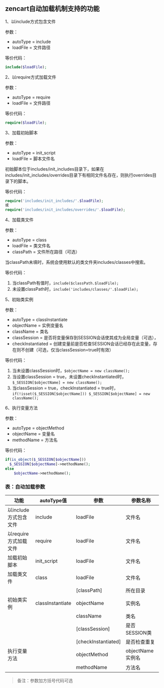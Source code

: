 ## zencart自动加载机制支持的功能

1、以include方式包含文件

参数：

- autoType = include
- loadFile = 文件路径

等价代码：

```php
include($loadFile);
```

2、以require方式加载文件

参数：

- autoType = require
- loadFile = 文件路径

等价代码：

```php
require($loadFile);
```

3、加载初始脚本

参数：

- autoType = init_script
- loadFile = 脚本文件名

初始脚本位于includes/init_includes目录下，如果在includes/init_includes/overrides目录下有相同文件名存在，则执行overrides目录下的脚本。

等价代码：

```php
require('includes/init_includes/'.$loadFile);
或
require('includes/init_includes/overrides/'.$loadFile);
```

4、加载类文件

参数：

- autoType = class
- loadFile = 类文件名
- classPath = 文件所在路径（可选）

当classPath未填时，系统会使用默认的类文件夹includes/classes中搜索。

等价代码：

1. 当classPath有值时，`include($classPath.$loadFile);`
2. 未设置classPath时，`include('includes/classes/'.$loadFile);`

5、初始类实例

参数：

- autoType = classInstantiate
- objectName = 实例变量名
- className = 类名
- classSession = 是否将变量保存到SESSION会话使其成为全局变量（可选），
- checkInstantiated = 创建变量前是否检查SESSION会话已经存在此变量，存在则不创建（可选，仅当classSession=true时有效）

等价代码：

1. 当未设置classSession时，`$objectName = new className();`
2. 当设置classSession = true，未设置checkInstantiated时，`$_SESSION[$objectName] = new className();`
3. 当classSession = true，checkInstantiated = true时，`if(!isset($_SESSION[$objectName])) $_SESSION[$objectName] = new className();`

6、执行变量方法

参数：

- autoType = objectMethod
- objectName = 变量名
- methodName = 方法名

等价代码：

```php
if(is_object($_SESSION[$objectName]))
  $_SESSION[$objectName]->methodName();
else
	$objectName->methodName();
```

### 表：自动加载参数

| 功能 | autoType值 | 参数 | 参数名称 |
|---|---|---|---|
| 以include方式包含文件 | include | loadFile | 文件名 |
| 以require方式加载文件 | require | loadFile | 文件名 |
| 加载初始脚本 | init_script | loadFile | 文件名 |
| 加载类文件 | class | loadFile | 文件名 |
|  |  | [classPath] | 所在目录 |
| 初始类实例 | classInstantiate | objectName | 实例名 |
|  |  | className | 类名 |
|  |  | [classSession] | 是否SESSION类 |
|  |  | [checkInstantiated] | 是否检查重复 |
| 执行变量方法 |  | objectMethod | objectName	实例名 |
|  |  | methodName | 方法名 |

> 备注：参数加方括号代码可选
